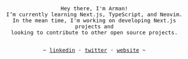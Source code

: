 <p align="center">
   <samp><br>
   Hey there, I'm Arman!
   <br>
   I’m currently learning Next.js, TypeScript, and Neovim.<br>
   In the mean time, I'm working on developing Next.js projects and<br> looking to contribute to other open source
   projects.
   <br>
   </samp><br>
<p align="center"><samp> ~
   <a href="https://linkedin.com/in/vereoman/" target="_blank">linkedin</a>
   ·
   <a href="https://x.com/vereoman" target="_blank">twitter</a>
   ·
   <a href="https://gravatar.com/vereoman" target="_blank">website</a>
   ~ </samp><br><br>
</p>
</p>

